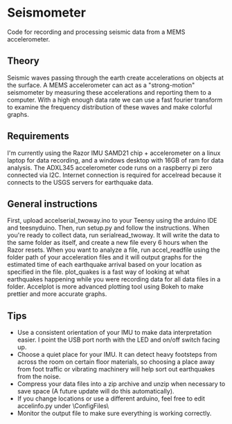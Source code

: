 # Seismometer
Code for recording and processing seismic data from a MEMS accelerometer.
## Theory
Seismic waves passing through the earth create accelerations on objects at the surface. A MEMS accelerometer can act as a "strong-motion" seismometer by measuring these accelerations and reporting them to a computer. With a high enough data rate we can use a fast fourier transform to examine the frequency distribution of these waves and make colorful graphs. 
## Requirements
I'm currently using the Razor IMU SAMD21 chip + accelerometer on a linux laptop for data recording, and a windows desktop with 16GB of ram for data analysis. The ADXL345 accelerometer code runs on a raspberry pi zero connected via I2C. Internet connection is required for accelread because it connects to the USGS servers for earthquake data. 
## General instructions
First, upload accelserial_twoway.ino to your Teensy using the arduino IDE and teesnyduino. Then, run setup.py and follow the instructions. When you're ready to collect data, run serialread_twoway. It will write the data to the same folder as itself, and create a new file every 6 hours when the Razor resets. When you want to analyze a file, run accel_readfile using the folder path of your acceleration files and it will output graphs for the estimated time of each earthquake arrival based on your location as specified in the file. plot_quakes is a fast way of looking at what earthquakes happening while you were recording data for all data files in a folder. Accelplot is more advanced plotting tool using Bokeh to make prettier and more accurate graphs.
## Tips
* Use a consistent orientation of your IMU to make data interpretation easier. I point the USB port north with the LED and on/off switch facing up. 
* Choose a quiet place for your IMU. It can detect heavy footsteps from across the room on certain floor materials, so choosing a place away from foot traffic or vibrating machinery will help sort out earthquakes from the noise.
* Compress your data files into a zip archive and unzip when necessary to save space (A future update will do this automatically).
* If you change locations or use a different arduino, feel free to edit accelinfo.py under \ConfigFiles\ 
* Monitor the output file to make sure everything is working correctly. 
